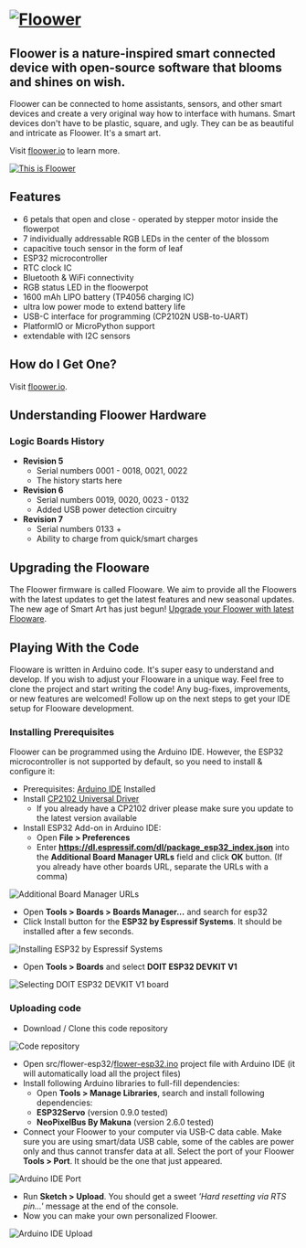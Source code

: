 # [![Floower](https://floower.io/wp-content/uploads/2020/04/floower.png)](https://floower.io)

## Floower is a nature-inspired smart connected device with open-source software that blooms and shines on wish.

Floower can be connected to home assistants, sensors, and other smart devices and create a very original way how to interface with humans. Smart devices don't have to be plastic, square, and ugly. They can be as beautiful and intricate as Floower. It's a smart art.

Visit [floower.io](https://floower.io) to learn more.

[![This is Floower](https://github.com/jpraus/floower/blob/master/doc/floower-preview.jpg?raw=true)](https://www.youtube.com/watch?v=r68Je8jlLY4)

## Features

* 6 petals that open and close - operated by stepper motor inside the flowerpot
* 7 individually addressable RGB LEDs in the center of the blossom
* capacitive touch sensor in the form of leaf
* ESP32 microcontroller
* RTC clock IC
* Bluetooth & WiFi connectivity
* RGB status LED in the floowerpot
* 1600 mAh LIPO battery (TP4056 charging IC)
* ultra low power mode to extend battery life
* USB-C interface for programming (CP2102N USB-to-UART)
* PlatformIO or MicroPython support
* extendable with I2C sensors

## How do I Get One?

Visit [floower.io](https://floower.io).

## Understanding Floower Hardware

### Logic Boards History

* **Revision 5**
  * Serial numbers 0001 - 0018, 0021, 0022
  * The history starts here
* **Revision 6**
  * Serial numbers 0019, 0020, 0023 - 0132
  * Added USB power detection circuitry
* **Revision 7**
  * Serial numbers 0133 +
  * Ability to charge from quick/smart charges

## Upgrading the Flooware

The Floower firmware is called Flooware. We aim to provide all the Floowers with the latest updates to get the latest features and new seasonal updates. The new age of Smart Art has just begun! [Upgrade your Floower with latest Flooware](https://floower.io/upgrading-floower/).

## Playing With the Code

Flooware is written in Arduino code. It's super easy to understand and develop. If you wish to adjust your Flooware in a unique way. Feel free to clone the project and start writing the code! Any bug-fixes, improvements, or new features are welcomed! Follow up on the next steps to get your IDE setup for Flooware development.

### Installing Prerequisites

Floower can be programmed using the Arduino IDE. However, the ESP32 microcontroller is not supported by default, so you need to install & configure it:

* Prerequisites: [Arduino IDE](https://www.arduino.cc/en/main/software) Installed
* Install [CP2102 Universal Driver](https://www.silabs.com/products/development-tools/software/usb-to-uart-bridge-vcp-drivers)
  * If you already have a CP2102 driver please make sure you update to the latest version available
* Install ESP32 Add-on in Arduino IDE:
  * Open **File > Preferences**
  * Enter **https://dl.espressif.com/dl/package_esp32_index.json** into the **Additional Board Manager URLs** field and click **OK** button. (If you already have other boards URL, separate the URLs with a comma)

![Additional Board Manager URLs](https://github.com/jpraus/floower/blob/master/doc/arduino-ide-preferences.png?raw=true)

* Open **Tools > Boards > Boards Manager...** and search for esp32
* Click Install button for the **ESP32 by Espressif Systems**. It should be installed after a few seconds.

![Installing ESP32 by Espressif Systems](https://github.com/jpraus/floower/blob/master/doc/arduino-ide-boards-manager.png?raw=true)

* Open **Tools > Boards** and select **DOIT ESP32 DEVKIT V1**

![Selecting DOIT ESP32 DEVKIT V1 board](https://github.com/jpraus/floower/blob/master/doc/arduino-ide-board.png?raw=true)

### Uploading code

* Download / Clone this code repository

![Code repository](https://github.com/jpraus/floower/blob/master/doc/github-code.png?raw=true)

* Open src/flower-esp32/[flower-esp32.ino](src/flower-esp32/flower-esp32.ino) project file with Arduino IDE (it will automatically load all the project files)
* Install following Arduino libraries to full-fill dependencies:
  * Open **Tools > Manage Libraries**, search and install following dependencies:
  * **ESP32Servo** (version 0.9.0 tested)
  * **NeoPixelBus By Makuna** (version 2.6.0 tested)
* Connect your Floower to your computer via USB-C data cable. Make sure you are using smart/data USB cable, some of the cables are power only and thus cannot transfer data at all. Select the port of your Floower **Tools > Port**. It should be the one that just appeared.

![Arduino IDE Port](https://github.com/jpraus/floower/blob/master/doc/arduino-ide-port.png?raw=true)

* Run **Sketch > Upload**. You should get a sweet *'Hard resetting via RTS pin...'* message at the end of the console.
* Now you can make your own personalized Floower.

![Arduino IDE Upload](https://github.com/jpraus/floower/blob/master/doc/arduino-ide-upload.png?raw=true)
